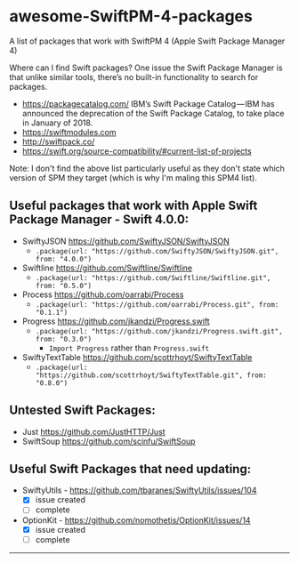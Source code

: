 # awesome-SwiftPM-4-packages
A list of packages that work with SwiftPM 4 (Apple Swift Package Manager 4)

Where can I find Swift packages?
One issue the Swift Package Manager is that unlike similar tools, there’s no built-in functionality to search for packages.
* <https://packagecatalog.com/> IBM’s Swift Package Catalog — IBM has announced the deprecation of the Swift Package Catalog, to take place in January of 2018.
* <https://swiftmodules.com>
* <http://swiftpack.co/>
* <https://swift.org/source-compatibility/#current-list-of-projects>

Note: I don't find the above list particularly useful as they don't state which version of SPM they target (which is why I'm maling this SPM4 list).

## Useful packages that work with Apple Swift Package Manager - Swift 4.0.0:
* SwiftyJSON <https://github.com/SwiftyJSON/SwiftyJSON>
  * `.package(url: "https://github.com/SwiftyJSON/SwiftyJSON.git", from: "4.0.0")`
* Swiftline <https://github.com/Swiftline/Swiftline>
  * `.package(url: "https://github.com/Swiftline/Swiftline.git", from: "0.5.0")`
* Process <https://github.com/oarrabi/Process>
  * `.package(url: "https://github.com/oarrabi/Process.git", from: "0.1.1")`
* Progress <https://github.com/jkandzi/Progress.swift>
  * `.package(url: "https://github.com/jkandzi/Progress.swift.git", from: "0.3.0")`
    * `Import Progress` rather than `Progress.swift`
* SwiftyTextTable <https://github.com/scottrhoyt/SwiftyTextTable>
  * `.package(url: "https://github.com/scottrhoyt/SwiftyTextTable.git", from: "0.8.0")`


## Untested Swift Packages:
* Just <https://github.com/JustHTTP/Just>
* SwiftSoup <https://github.com/scinfu/SwiftSoup>


## Useful Swift Packages that need updating:
* SwiftyUtils - https://github.com/tbaranes/SwiftyUtils/issues/104
  * [x] issue created
  * [ ] complete
* OptionKit - https://github.com/nomothetis/OptionKit/issues/14
  * [x] issue created
  * [ ] complete

 - - - -
